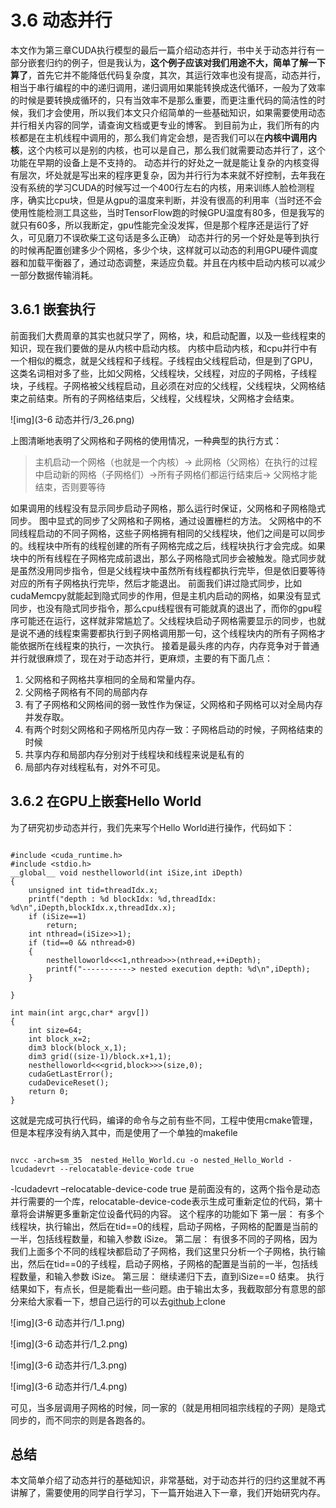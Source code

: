 # 3.6 动态并行

本文作为第三章CUDA执行模型的最后一篇介绍动态并行，书中关于动态并行有一部分嵌套归约的例子，但是我认为，**这个例子应该对我们用途不大，简单了解一下算了**，首先它并不能降低代码复杂度，其次，其运行效率也没有提高，动态并行，相当于串行编程的中的递归调用，递归调用如果能转换成迭代循环，一般为了效率的时候是要转换成循环的，只有当效率不是那么重要，而更注重代码的简洁性的时候，我们才会使用，所以我们本文只介绍简单的一些基础知识，如果需要使用动态并行相关内容的同学，请查询文档或更专业的博客。
到目前为止，我们所有的内核都是在主机线程中调用的，那么我们肯定会想，是否我们可以在**内核中调用内核**，这个内核可以是别的内核，也可以是自己，那么我们就需要动态并行了，这个功能在早期的设备上是不支持的。
动态并行的好处之一就是能让复杂的内核变得有层次，坏处就是写出来的程序更复杂，因为并行行为本来就不好控制，去年我在没有系统的学习CUDA的时候写过一个400行左右的内核，用来训练人脸检测程序，确实比cpu块，但是从gpu的温度来判断，并没有很高的利用率（当时还不会使用性能检测工具这些，当时TensorFlow跑的时候GPU温度有80多，但是我写的就只有60多，所以我断定，gpu性能完全没发挥，但是那个程序还是运行了好久，可见磨刀不误砍柴工这句话是多么正确）
动态并行的另一个好处是等到执行的时候再配置创建多少个网格，多少个块，这样就可以动态的利用GPU硬件调度器和加载平衡器了，通过动态调整，来适应负载。并且在内核中启动内核可以减少一部分数据传输消耗。

## 3.6.1 嵌套执行

前面我们大费周章的其实也就只学了，网格，块，和启动配置，以及一些线程束的知识，现在我们要做的是从内核中启动内核。
内核中启动内核，和cpu并行中有一个相似的概念，就是父线程和子线程。子线程由父线程启动，但是到了GPU，这类名词相对多了些，比如父网格，父线程块，父线程，对应的子网格，子线程块，子线程。子网格被父线程启动，且必须在对应的父线程，父线程块，父网格结束之前结束。所有的子网格结束后，父线程，父线程块，父网格才会结束。

![img](3-6 动态并行/3_26.png)

上图清晰地表明了父网格和子网格的使用情况，一种典型的执行方式：

> 主机启动一个网格（也就是一个内核）-> 此网格（父网格）在执行的过程中启动新的网格（子网格们）->所有子网格们都运行结束后-> 父网格才能结束，否则要等待

如果调用的线程没有显示同步启动子网格，那么运行时保证，父网格和子网格隐式同步。
图中显式的同步了父网格和子网格，通过设置栅栏的方法。
父网格中的不同线程启动的不同子网格，这些子网格拥有相同的父线程块，他们之间是可以同步的。线程块中所有的线程创建的所有子网格完成之后，线程块执行才会完成。如果块中的所有线程在子网格完成前退出，那么子网格隐式同步会被触发。隐式同步就是虽然没用同步指令，但是父线程块中虽然所有线程都执行完毕，但是依旧要等待对应的所有子网格执行完毕，然后才能退出。
前面我们讲过隐式同步，比如cudaMemcpy就能起到隐式同步的作用，但是主机内启动的网格，如果没有显式同步，也没有隐式同步指令，那么cpu线程很有可能就真的退出了，而你的gpu程序可能还在运行，这样就非常尴尬了。父线程块启动子网格需要显示的同步，也就是说不通的线程束需要都执行到子网格调用那一句，这个线程块内的所有子网格才能依据所在线程束的执行，一次执行。
接着是最头疼的内存，内存竞争对于普通并行就很麻烦了，现在对于动态并行，更麻烦，主要的有下面几点：

1. 父网格和子网格共享相同的全局和常量内存。
2. 父网格子网格有不同的局部内存
3. 有了子网格和父网格间的弱一致性作为保证，父网格和子网格可以对全局内存并发存取。
4. 有两个时刻父网格和子网格所见内存一致：子网格启动的时候，子网格结束的时候
5. 共享内存和局部内存分别对于线程块和线程来说是私有的
6. 局部内存对线程私有，对外不可见。

## 3.6.2 在GPU上嵌套Hello World

为了研究初步动态并行，我们先来写个Hello World进行操作，代码如下：

```

#include <cuda_runtime.h>
#include <stdio.h>
__global__ void nesthelloworld(int iSize,int iDepth)
{
    unsigned int tid=threadIdx.x;
    printf("depth : %d blockIdx: %d,threadIdx: %d\n",iDepth,blockIdx.x,threadIdx.x);
    if (iSize==1)
        return;
    int nthread=(iSize>>1);
    if (tid==0 && nthread>0)
    {
        nesthelloworld<<<1,nthread>>>(nthread,++iDepth);
        printf("-----------> nested execution depth: %d\n",iDepth);
    }

}

int main(int argc,char* argv[])
{
    int size=64;
    int block_x=2;
    dim3 block(block_x,1);
    dim3 grid((size-1)/block.x+1,1);
    nesthelloworld<<<grid,block>>>(size,0);
    cudaGetLastError();
    cudaDeviceReset();
    return 0;
}
```



这就是完成可执行代码，编译的命令与之前有些不同，工程中使用cmake管理，但是本程序没有纳入其中，而是使用了一个单独的makefile

```

nvcc -arch=sm_35  nested_Hello_World.cu -o nested_Hello_World -lcudadevrt --relocatable-device-code true
```



-lcudadevrt –relocatable-device-code true 是前面没有的，这两个指令是动态并行需要的一个库，relocatable-device-code表示生成可重新定位的代码，第十章将会讲解更多重新定位设备代码的内容。
这个程序的功能如下
第一层： 有多个线程块，执行输出，然后在tid==0的线程，启动子网格，子网格的配置是当前的一半，包括线程数量，和输入参数 iSize。
第二层： 有很多不同的子网格，因为我们上面多个不同的线程块都启动了子网格，我们这里只分析一个子网格，执行输出，然后在tid==0的子线程，启动子网格，子网格的配置是当前的一半，包括线程数量，和输入参数 iSize。
第三层： 继续递归下去，直到iSize==0
结束。
执行结果如下，有点长，但是能看出一些问题。由于输出太多，我截取部分有意思的部分来给大家看一下，想自己运行的可以去[github](https://github.com/Tony-Tan/CUDA_Freshman)上clone

![img](3-6 动态并行/1_1.png)

![img](3-6 动态并行/1_2.png)

![img](3-6 动态并行/1_3.png)

![img](3-6 动态并行/1_4.png)

可见，当多层调用子网格的时候，同一家的（就是用相同祖宗线程的子网）是隐式同步的，而不同宗的则是各跑各的。

## 总结

本文简单介绍了动态并行的基础知识，非常基础，对于动态并行的归约这里就不再讲解了，需要使用的同学自行学习，下一篇开始进入下一章，我们开始研究内存。